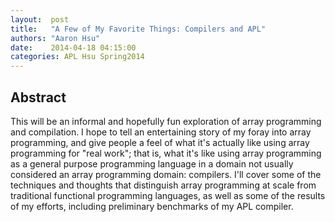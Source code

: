 ```yaml
--- 
layout:  post 
title:   "A Few of My Favorite Things: Compilers and APL"
authors: "Aaron Hsu" 
date:    2014-04-18 04:15:00 
categories: APL Hsu Spring2014
--- 
```

## Abstract

This will be an informal and hopefully fun exploration of array programming and
compilation. I hope to tell an entertaining story of my foray into array
programming, and give people a feel of what it's
actually like using array programming for "real work"; that is, what it's like
using array programming as a general purpose programming language in a domain
not usually considered an array programming domain: compilers. I'll cover some
of the techniques and thoughts that distinguish array programming at scale from
traditional functional programming languages, as well as some of the results of
my efforts, including preliminary benchmarks of my APL compiler.

